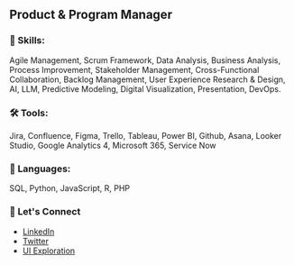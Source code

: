## Product & Program Manager <br>

### 📐 Skills:

Agile Management, Scrum Framework, Data Analysis, Business Analysis, Process Improvement, Stakeholder Management, Cross-Functional Collaboration, Backlog Management, User Experience Research & Design, AI, LLM, Predictive Modeling, Digital Visualization, Presentation, DevOps.

### 🛠️ Tools: 
Jira, Confluence, Figma, Trello, Tableau, Power BI, Github, Asana, Looker Studio, Google Analytics 4, Microsoft 365, Service Now

### 📝 Languages:
SQL, Python, JavaScript, R, PHP

### 🤝 Let's Connect
- [LinkedIn](https://linkedin.com/in/olatundemoj)
- [Twitter](https://x.com/timilehxn)
- [UI Exploration](https://dribbble.com/amo-ladoja)


